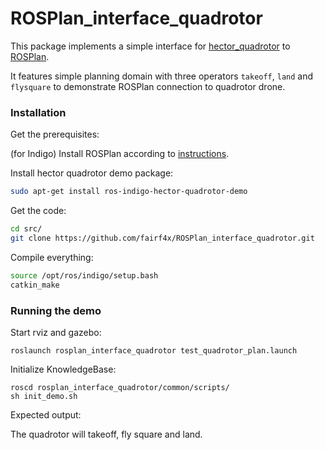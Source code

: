ROSPlan_interface_quadrotor
===========================

This package implements a simple interface for [hector_quadrotor](http://wiki.ros.org/hector_quadrotor) to [ROSPlan](https://github.com/KCL-Planning/ROSPlan/wiki).

It features simple planning domain with three operators `takeoff`, `land` and `flysquare` to demonstrate ROSPlan connection to quadrotor drone.

### Installation

Get the prerequisites:

(for Indigo)
Install ROSPlan according to [instructions](https://github.com/KCL-Planning/ROSPlan#installation).

Install hector quadrotor demo package: 

```sh
sudo apt-get install ros-indigo-hector-quadrotor-demo
```

Get the code:
```sh
cd src/
git clone https://github.com/fairf4x/ROSPlan_interface_quadrotor.git
```
Compile everything:
```sh
source /opt/ros/indigo/setup.bash
catkin_make
```

### Running the demo

Start rviz and gazebo:

```
roslaunch rosplan_interface_quadrotor test_quadrotor_plan.launch
```

Initialize KnowledgeBase:

```
roscd rosplan_interface_quadrotor/common/scripts/
sh init_demo.sh
```

Expected output:

The quadrotor will takeoff, fly square and land.


